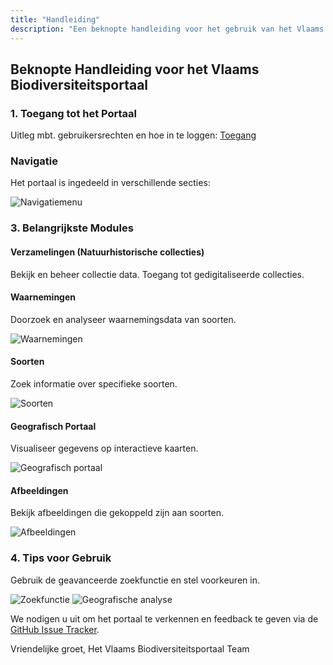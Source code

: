```yaml
---
title: "Handleiding"
description: "Een beknopte handleiding voor het gebruik van het Vlaams Biodiversiteitsportaal"
---
```

## Beknopte Handleiding voor het Vlaams Biodiversiteitsportaal

### 1\. Toegang tot het Portaal

Uitleg mbt. gebruikersrechten en hoe in te loggen: [Toegang](/pages/toegang.html)


### Navigatie

Het portaal is ingedeeld in verschillende secties:

![Navigatiemenu](/images/pages/Afbeelding3.png)

### 3\. Belangrijkste Modules

#### Verzamelingen (Natuurhistorische collecties)

Bekijk en beheer collectie data. Toegang tot gedigitaliseerde collecties.

#### Waarnemingen

Doorzoek en analyseer waarnemingsdata van soorten.

![Waarnemingen](/images/pages/Afbeelding4.png)

#### Soorten

Zoek informatie over specifieke soorten.

![Soorten](/images/pages/Afbeelding5.png)

#### Geografisch Portaal

Visualiseer gegevens op interactieve kaarten.

![Geografisch portaal](/images/pages/Afbeelding8.png)

#### Afbeeldingen

Bekijk afbeeldingen die gekoppeld zijn aan soorten.

![Afbeeldingen](/images/pages/Afbeelding10.png)

### 4\. Tips voor Gebruik

Gebruik de geavanceerde zoekfunctie en stel voorkeuren in.

![Zoekfunctie](/images/pages/Afbeelding13.png) 
![Geografische analyse](/images/pages/Afbeelding14.png)

We nodigen u uit om het portaal te verkennen en feedback te geven via de [GitHub Issue Tracker](https://github.com/inbo/vlaams-biodiversiteitsportaal/issues).

Vriendelijke groet,
Het Vlaams Biodiversiteitsportaal Team